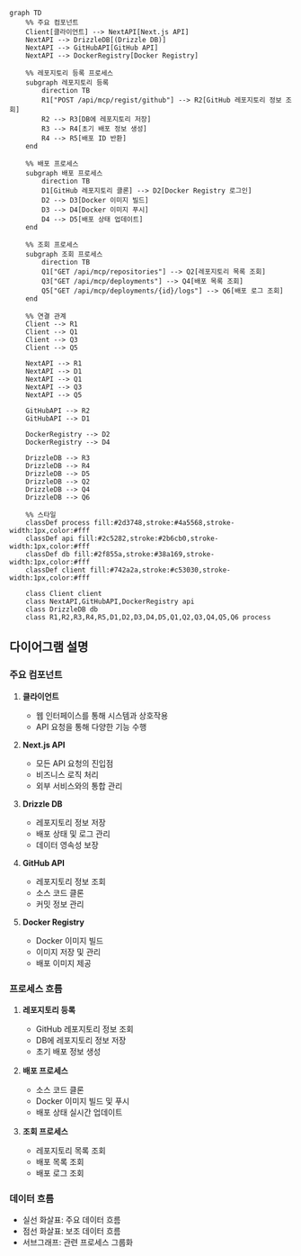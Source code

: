 ```mermaid
graph TD
    %% 주요 컴포넌트
    Client[클라이언트] --> NextAPI[Next.js API]
    NextAPI --> DrizzleDB[(Drizzle DB)]
    NextAPI --> GitHubAPI[GitHub API]
    NextAPI --> DockerRegistry[Docker Registry]

    %% 레포지토리 등록 프로세스
    subgraph 레포지토리 등록
        direction TB
        R1["POST /api/mcp/regist/github"] --> R2[GitHub 레포지토리 정보 조회]
        R2 --> R3[DB에 레포지토리 저장]
        R3 --> R4[초기 배포 정보 생성]
        R4 --> R5[배포 ID 반환]
    end

    %% 배포 프로세스
    subgraph 배포 프로세스
        direction TB
        D1[GitHub 레포지토리 클론] --> D2[Docker Registry 로그인]
        D2 --> D3[Docker 이미지 빌드]
        D3 --> D4[Docker 이미지 푸시]
        D4 --> D5[배포 상태 업데이트]
    end

    %% 조회 프로세스
    subgraph 조회 프로세스
        direction TB
        Q1["GET /api/mcp/repositories"] --> Q2[레포지토리 목록 조회]
        Q3["GET /api/mcp/deployments"] --> Q4[배포 목록 조회]
        Q5["GET /api/mcp/deployments/{id}/logs"] --> Q6[배포 로그 조회]
    end

    %% 연결 관계
    Client --> R1
    Client --> Q1
    Client --> Q3
    Client --> Q5

    NextAPI --> R1
    NextAPI --> D1
    NextAPI --> Q1
    NextAPI --> Q3
    NextAPI --> Q5

    GitHubAPI --> R2
    GitHubAPI --> D1

    DockerRegistry --> D2
    DockerRegistry --> D4

    DrizzleDB --> R3
    DrizzleDB --> R4
    DrizzleDB --> D5
    DrizzleDB --> Q2
    DrizzleDB --> Q4
    DrizzleDB --> Q6

    %% 스타일
    classDef process fill:#2d3748,stroke:#4a5568,stroke-width:1px,color:#fff
    classDef api fill:#2c5282,stroke:#2b6cb0,stroke-width:1px,color:#fff
    classDef db fill:#2f855a,stroke:#38a169,stroke-width:1px,color:#fff
    classDef client fill:#742a2a,stroke:#c53030,stroke-width:1px,color:#fff

    class Client client
    class NextAPI,GitHubAPI,DockerRegistry api
    class DrizzleDB db
    class R1,R2,R3,R4,R5,D1,D2,D3,D4,D5,Q1,Q2,Q3,Q4,Q5,Q6 process
```

## 다이어그램 설명

### 주요 컴포넌트

1. **클라이언트**

   - 웹 인터페이스를 통해 시스템과 상호작용
   - API 요청을 통해 다양한 기능 수행

2. **Next.js API**

   - 모든 API 요청의 진입점
   - 비즈니스 로직 처리
   - 외부 서비스와의 통합 관리

3. **Drizzle DB**

   - 레포지토리 정보 저장
   - 배포 상태 및 로그 관리
   - 데이터 영속성 보장

4. **GitHub API**

   - 레포지토리 정보 조회
   - 소스 코드 클론
   - 커밋 정보 관리

5. **Docker Registry**
   - Docker 이미지 빌드
   - 이미지 저장 및 관리
   - 배포 이미지 제공

### 프로세스 흐름

1. **레포지토리 등록**

   - GitHub 레포지토리 정보 조회
   - DB에 레포지토리 정보 저장
   - 초기 배포 정보 생성

2. **배포 프로세스**

   - 소스 코드 클론
   - Docker 이미지 빌드 및 푸시
   - 배포 상태 실시간 업데이트

3. **조회 프로세스**
   - 레포지토리 목록 조회
   - 배포 목록 조회
   - 배포 로그 조회

### 데이터 흐름

- 실선 화살표: 주요 데이터 흐름
- 점선 화살표: 보조 데이터 흐름
- 서브그래프: 관련 프로세스 그룹화
